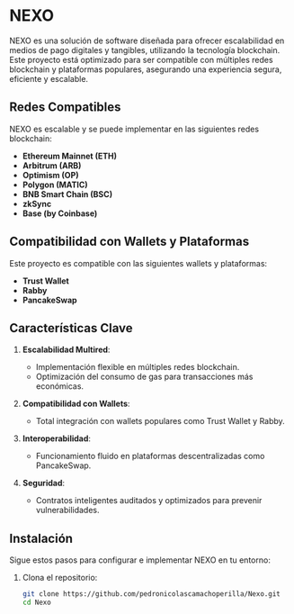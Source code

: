 # NEXO

NEXO es una solución de software diseñada para ofrecer escalabilidad en medios de pago digitales y tangibles, utilizando la tecnología blockchain. Este proyecto está optimizado para ser compatible con múltiples redes blockchain y plataformas populares, asegurando una experiencia segura, eficiente y escalable.

## Redes Compatibles

NEXO es escalable y se puede implementar en las siguientes redes blockchain:

- **Ethereum Mainnet (ETH)**
- **Arbitrum (ARB)**
- **Optimism (OP)**
- **Polygon (MATIC)**
- **BNB Smart Chain (BSC)**
- **zkSync**
- **Base (by Coinbase)**

## Compatibilidad con Wallets y Plataformas

Este proyecto es compatible con las siguientes wallets y plataformas:

- **Trust Wallet**
- **Rabby**
- **PancakeSwap**

## Características Clave

1. **Escalabilidad Multired**:
   - Implementación flexible en múltiples redes blockchain.
   - Optimización del consumo de gas para transacciones más económicas.

2. **Compatibilidad con Wallets**:
   - Total integración con wallets populares como Trust Wallet y Rabby.

3. **Interoperabilidad**:
   - Funcionamiento fluido en plataformas descentralizadas como PancakeSwap.

4. **Seguridad**:
   - Contratos inteligentes auditados y optimizados para prevenir vulnerabilidades.

## Instalación

Sigue estos pasos para configurar e implementar NEXO en tu entorno:

1. Clona el repositorio:
   ```bash
   git clone https://github.com/pedronicolascamachoperilla/Nexo.git
   cd Nexo
